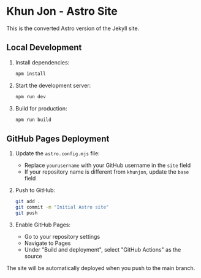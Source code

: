 # Khun Jon - Astro Site

This is the converted Astro version of the Jekyll site.

## Local Development

1. Install dependencies:
   ```bash
   npm install
   ```

2. Start the development server:
   ```bash
   npm run dev
   ```

3. Build for production:
   ```bash
   npm run build
   ```

## GitHub Pages Deployment

1. Update the `astro.config.mjs` file:
   - Replace `yourusername` with your GitHub username in the `site` field
   - If your repository name is different from `khunjon`, update the `base` field

2. Push to GitHub:
   ```bash
   git add .
   git commit -m "Initial Astro site"
   git push
   ```

3. Enable GitHub Pages:
   - Go to your repository settings
   - Navigate to Pages
   - Under "Build and deployment", select "GitHub Actions" as the source

The site will be automatically deployed when you push to the main branch.